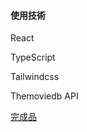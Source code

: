 #### 使用技術

React

TypeScript

Tailwindcss

Themoviedb API

[完成品](https://gyazo.com/6a02e775fbca816f81f71e4da07faaec)
